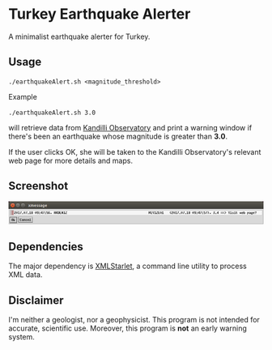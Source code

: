 # Turkey Earthquake Alerter

A minimalist earthquake alerter for Turkey.

## Usage

    ./earthquakeAlert.sh <magnitude_threshold>
    
Example

    ./earthquakeAlert.sh 3.0
    
will retrieve data
from [Kandilli Observatory](http://www.koeri.boun.edu.tr/eew/index.htm) and
print a warning window if there's been an earthquake whose magnitude is greater
than **3.0**.

If the user clicks OK, she will be taken to the Kandilli Observatory's relevant
web page for more details and maps.

## Screenshot

![Screenshot](./img/screenshot01.png "Screenshot")


## Dependencies

The major dependency is [XMLStarlet](http://xmlstar.sourceforge.net/), a command
line utility to process XML data.

## Disclaimer

I'm neither a geologist, nor a geophysicist. This program is not intended for
accurate, scientific use. Moreover, this program is **not** an early warning
system.
